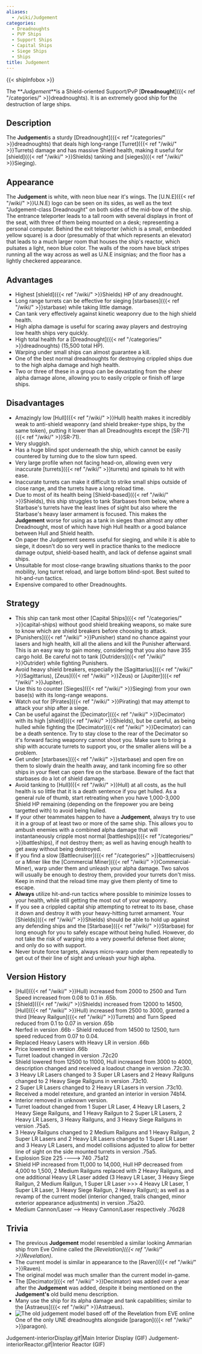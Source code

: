 ```yaml
---
aliases:
  - /wiki/Judgement
categories:
  - Dreadnoughts
  - PVP Ships
  - Support Ships
  - Capital Ships
  - Siege Ships
  - Ships
title: Judgement
---
```


{{< shipInfobox >}}

The **_Judgement_**is a Shield-oriented Support/PvP [**Dreadnought**]({{< ref "/categories/" >}}dreadnoughts). It is an extremely good ship for the destruction of large ships.

## Description

The **Judgement**is a sturdy [Dreadnought]({{< ref "/categories/" >}}dreadnoughts) that deals high long-range [Turret]({{< ref "/wiki/" >}}Turrets) damage and has massive Shield health, making it useful for [shield]({{< ref "/wiki/" >}}Shields) tanking and [sieges]({{< ref "/wiki/" >}}Sieging).

## Appearance

The **Judgement** is white, with neon blue near it's wings. The [U.N.E]({{< ref "/wiki/" >}}U.N.E) logo can be seen on its sides, as well as the text "Judgement-class Dreadnought" on both sides of the mid-bow of the ship. The entrance teleporter leads to a tall room with several displays in front of the seat, with three of them being mounted on a desk; representing a personal computer. Behind the exit teleporter (which is a small, embedded yellow square) is a door (presumably of that which represents an elevator) that leads to a much larger room that houses the ship's reactor, which pulsates a light, neon blue color. The walls of the room have black stripes running all the way across as well as U.N.E insignias; and the floor has a lightly checkered appearance.

## Advantages

- Highest [shield]({{< ref "/wiki/" >}}Shields) HP of any dreadnought.
- Long range turrets can be effective for sieging [starbases]({{< ref "/wiki/" >}}starbase) while taking little damage.
- Can tank very effectively against kinetic weaponry due to the high shield health.
- High alpha damage is useful for scaring away players and destroying low health ships very quickly.
- High total health for a [Dreadnought]({{< ref "/categories/" >}}dreadnoughts) (15,500 total HP).
- Warping under small ships can almost guarantee a kill.
- One of the best normal dreadnoughts for destroying crippled ships due to the high alpha damage and high health.
- Two or three of these in a group can be devastating from the sheer alpha damage alone, allowing you to easily cripple or finish off large ships.

## Disadvantages

- Amazingly low [Hull]({{< ref "/wiki/" >}}Hull) health makes it incredibly weak to anti-shield weaponry (and shield breaker-type ships, by the same token), putting it lower than all Dreadnoughts except the [SR-71]({{< ref "/wiki/" >}}SR-71).
- Very sluggish.
- Has a huge blind spot underneath the ship, which cannot be easily countered by turning due to the slow turn speed.
- Very large profile when not facing head-on, allowing even very inaccurate [turrets]({{< ref "/wiki/" >}}turrets) and spinals to hit with ease.
- Inaccurate turrets can make it difficult to strike small ships outside of close range, and the turrets have a long reload time.
- Due to most of its health being [Shield-based]({{< ref "/wiki/" >}}Shields), this ship struggles to tank Starbases from below, where a Starbase's turrets have the least lines of sight but also where the Starbase's heavy laser armament is focused. This makes the **Judgement** worse for using as a tank in sieges than almost any other Dreadnought, most of which have high Hull health or a good balance between Hull and Shield health.
- On paper the Judgement seems useful for sieging, and while it is able to siege, it doesn't do so very well in practice thanks to the mediocre damage output, shield-based health, and lack of defense against small ships.
- Unsuitable for most close-range brawling situations thanks to the poor mobility, long turret reload, and large bottom blind-spot. Best suited to hit-and-run tactics.
- Expensive compared to other Dreadnoughts.

## Strategy

- This ship can tank most other [Capital Ships]({{< ref "/categories/" >}}capital-ships) without good shield breaking weapons, so make sure to know which are shield breakers before choosing to attack.
- [Punishers]({{< ref "/wiki/" >}}Punisher) stand no chance against your lasers and high health, kill all the aliens and kill the Punisher afterward. This is an easy way to gain money, considering that you also have 355 cargo hold. Be careful not to tank [Outriders]({{< ref "/wiki/" >}}Outrider) while fighting Punishers.
- Avoid heavy shield breakers, especially the [Sagittarius]({{< ref "/wiki/" >}}Sagittarius), [Zeus]({{< ref "/wiki/" >}}Zeus) or [Jupiter]({{< ref "/wiki/" >}}Jupiter).
- Use this to counter [Sieges]({{< ref "/wiki/" >}}Sieging) from your own base(s) with its long-range weapons.
- Watch out for [Pirates]({{< ref "/wiki/" >}}Pirating) that may attempt to attack your ship after a siege.
- Can be useful against the [Decimator]({{< ref "/wiki/" >}}Decimator) with its high [shield]({{< ref "/wiki/" >}}Shields), but be careful, as being hulled while fighting the [Decimator]({{< ref "/wiki/" >}}Decimator) can be a death sentence. Try to stay close to the rear of the Decimator so it's forward facing weaponry cannot shoot you. Make sure to bring a ship with accurate turrets to support you, or the smaller aliens will be a problem.
- Get under [starbases]({{< ref "/wiki/" >}}starbase) and open fire on them to slowly drain the health away, and tank incoming fire so other ships in your fleet can open fire on the starbase. Beware of the fact that starbases do a lot of shield damage.
- Avoid tanking to [Hull]({{< ref "/wiki/" >}}Hull) at all costs, as the hull health is so little that it is a death sentence if you get hulled. As a general rule of thumb, start retreating when you have 1,000-3,000 Shield HP remaining (depending on the firepower you are being targetted with) to avoid being hulled.
- If your other teammates happen to have a **Judgement**, always try to use it in a group of at least two or more of the same ship. This allows you to ambush enemies with a combined alpha damage that will instantaneously cripple most normal [battleships]({{< ref "/categories/" >}}battleships), if not destroy them; as well as having enough health to get away without being destroyed.
- If you find a slow [Battlecruiser]({{< ref "/categories/" >}}battlecruisers) or a Miner like the [Commercial Miner]({{< ref "/wiki/" >}}Commercial-Miner), warp under them and unleash your alpha damage. Two salvos will usually be enough to destroy them, provided your turrets don't miss. Keep in mind that the reload time may give them plenty of time to escape.
- **Always** utilize hit-and-run tactics where possible to minimize losses to your health, while still getting the most out of your weaponry.
- If you see a crippled capital ship attempting to retreat to its base, chase it down and destroy it with your heavy-hitting turret armament. Your [Shields]({{< ref "/wiki/" >}}Shields) should be able to hold up against any defending ships and the [Starbase]({{< ref "/wiki/" >}}Starbase) for long enough for you to safely escape without being hulled. However, do not take the risk of warping into a very powerful defense fleet alone; and only do so with support.
- Never brute force targets, always micro-warp under them repeatedly to get out of their line of sight and unleash your high alpha.

## Version History

- [Hull]({{< ref "/wiki/" >}}Hull) increased from 2000 to 2500 and Turn Speed increased from 0.08 to 0.1 in .65b.
- [Shield]({{< ref "/wiki/" >}}Shields) increased from 12000 to 14500, [Hull]({{< ref "/wiki/" >}}Hull) increased from 2500 to 3000, granted a third [Heavy Railgun]({{< ref "/wiki/" >}}Turrets) and Turn Speed reduced from 0.1 to 0.07 in version .65b
- Nerfed in version .66b - Shield reduced from 14500 to 12500, turn speed reduced from 0.07 to 0.04.
- Replaced Heavy Lasers with Heavy LR in version .66b
- Price lowered in version .66b
- Turret loadout changed in version .72c20
- Shield lowered from 12500 to 11000, Hull increased from 3000 to 4000, description changed and received a loadout change in version .72c30.
- 3 Heavy LR Lasers changed to 3 Super LR Lasers and 2 Heavy Railguns changed to 2 Heavy Siege Railguns in version .73c10.
- 2 Super LR Lasers changed to 2 Heavy LR Lasers in version .73c10.
- Received a model retexture, and granted an interior in version 74b14.
- Interior removed in unknown version.
- Turret loadout changed from 1 Super LR Laser, 4 Heavy LR Lasers, 2 Heavy Siege Railguns, and 1 Heavy Railgun to 2 Super LR Lasers, 2 Heavy LR Lasers, 3 Heavy Railguns, and 3 Heavy Siege Railguns in version .75a5.
- 3 Heavy Railguns changed to 2 Medium Railguns and 1 Heavy Railgun, 2 Super LR Lasers and 2 Heavy LR Lasers changed to 1 Super LR Laser and 3 Heavy LR Lasers, and model collisions adjusted to allow for better line of sight on the side mounted turrets in version .75a5.
- Explosion Size 225 ----> 740 .75a12
- Shield HP increased from 11,000 to 14,000, Hull HP decreased from 4,000 to 1,500, 2 Medium Railguns replaced with 2 Heavy Railguns, and one additional Heavy LR Laser added (3 Heavy LR Laser, 3 Heavy Siege Railgun, 2 Medium Railgun, 1 Super LR Laser >>> 4 Heavy LR Laser, 1 Super LR Laser, 3 Heavy Siege Railgun, 2 Heavy Railgun); as well as a revamp of the current model (interior changed, trails changed, minor exterior appearance adjustments) in version .75a20.
- Medium Cannon/Laser --> Heavy Cannon/Laser respectively .76d28

## Trivia

- The previous **Judgement** model resembled a similar looking Ammarian ship from Eve Online called the _[Revelation]({{< ref "/wiki/" >}}Revelation)_.
- The current model is similar in appearance to the [Raven]({{< ref "/wiki/" >}}Raven).
- The original model was much smaller than the current model in-game.
- The [Decimator]({{< ref "/wiki/" >}}Decimator) was added over a year after the **Judgement** was added, despite it being mentioned on the **Judgement's** old build menu description.
- Many use the ship for its alpha damage and tank capabilities; similar to the [Astraeus]({{< ref "/wiki/" >}}Astraeus).
- ![The old judgement model based off of the Revelation from EVE
online](Old-Judgement-modej.png "The old judgement model based off of the Revelation from EVE online")One of the only UNE dreadnoughts alongside [paragon]({{< ref "/wiki/" >}}paragon).

Judgement-interiorDisplay.gif|Main Interior Display (GIF) Judgement-interiorReactor.gif|Interior Reactor (GIF)

